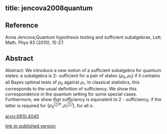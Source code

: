 title: jencova2008quantum
---


## Reference

Anna Jencova;Quantum hypothesis testing and sufficient subalgebras, Lett. Math. Phys 93 (2010), 15-27.

## Abstract 

Abstract:  We introduce a new notion of a sufficient subalgebra for quantum states: a
subalgebra is 2- sufficient for a pair of states $\{\rho_0,\rho_1\}$ if it
contains all Bayes optimal tests of $\rho_0$ against $\rho_1$. In classical
statistics, this corresponds to the usual definition of sufficiency. We show
this correspondence in the quantum setting for some special cases. Furthermore,
we show that sufficiency is equivalent to 2 - sufficiency, if the latter is
required for $\{\rho_0^{\otimes n},\rho_1^{\otimes}\}$, for all $n$.

    

[arxiv:0810.4045](https://arxiv.org/abs/0810.4045)

[link to published version](https://link.springer.com/content/pdf/10.1007/s11005-010-0398-0.pdf)


